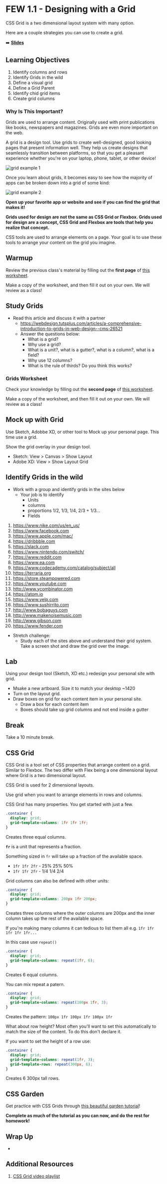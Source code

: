 <!-- .slide: data-background="./Images/header.svg" data-background-repeat="none" data-background-size="40% 40%" data-background-position="center 10%" class="header" -->
# FEW 1.1 - Designing with a Grid

CSS Grid is a two dimensional layout system with many option. 

Here are a couple strategies you can use to create a grid.

<!-- Put a link to the slides so that students can find them -->

➡️ [**Slides**](/Syllabus-Template/Slides/Lesson1.html ':ignore')

<!-- > -->

## Learning Objectives <!--5 min-->

1. Identify columns and rows
1. Identify Grids in the wild
1. Define a visual grid
1. Define a Grid Parent
1. Identify chid grid items
1. Create grid columns

<!-- > -->

### Why Is This Important?

Grids are used to arrange content. Originally used with print publications like books, newspapers and magazines. Grids are even more important on the web. 

A grid is a design tool. Use grids to create well-designed, good looking pages that present information well. They help us create designs that seamlessly transition between platforms, so that you get a pleasant experience whether you're on your laptop, phone, tablet, or other device!

![grid example 1](./images/grids_1.png)

Once you learn about grids, it becomes easy to see how the majority of apps can be broken down into a grid of some kind:

![grid example 2](./images/grids_2.png)

**Open up your favorite app or website and see if you can find the grid that makes it!**

**Grids used for design are not the same as CSS Grid or Flexbox. Grids used for design are a concept, CSS Grid and Flexbox are tools that help you realize that concept.**

CSS tools are used to arrange elements on a page. Your goal is to use these tools to arrange your content on the grid you imagine. 

<!-- > -->

## Warmup <!--10 min-->

Review the previous class's material by filling out the **first page** of [this worksheet](https://docs.google.com/document/d/1Ll_iJZmOePJfs7egUKpgDlwF2Wh7r_gZ63wQf4Ul1Ck/edit).

Make a copy of the worksheet, and then fill it out on your own. We will review as a class!

<!-- > -->

## Study Grids <!--15 min-->

- Read this article and discuss it with a partner
  - https://webdesign.tutsplus.com/articles/a-comprehensive-introduction-to-grids-in-web-design--cms-26521
  - Answer the questions below: 
    - What is a grid?
    - Why use a grid?
    - What is a unit?, what is a gutter?, what is a column?, what is a field?
    - Why use 12 columns? 
    - What is the rule of thirds? Do you think this works? 

<!-- > -->

### Grids Worksheet

Check your knowledge by filling out the **second page** of [this worksheet](https://docs.google.com/document/d/1Ll_iJZmOePJfs7egUKpgDlwF2Wh7r_gZ63wQf4Ul1Ck/edit).

Make a copy of the worksheet, and then fill it out on your own. We will review as a class!

<!-- > -->

## Mock up with Grid <!--5 min-->

Use Sketch, Adobbe XD, or other tool to Mock up your personal page. This time use a grid. 

Show the grid overlay in your design tool. 

- Sketch: View > Canvas > Show Layout
- Adobe XD: View > Show Layout Grid

<!-- > -->

## Identify Grids in the wild <!--15 min-->

- Work with a group and identify grids in the sites below
  - Your job is to identify
    - Units
    - columns 
    - proportions 1/2, 1/3, 1/4, 2/3 + 1/3...
    - Fields

1. https://www.nike.com/us/en_us/
2. https://www.facebook.com
3. https://www.apple.com/mac/
4. https://dribbble.com
5. https://slack.com
6. https://www.nintendo.com/switch/
7. https://www.reddit.com
8. https://www.ea.com
9. https://www.codecademy.com/catalog/subject/all
10. https://terraria.org
11. https://store.steampowered.com
12. https://www.youtube.com
13. http://www.ycombinator.com
14. https://atom.io
15. https://www.yelp.com
16. https://www.sushirrito.com
17. http://www.bobaguys.com
18. http://www.makenoisemusic.com
19. http://www.gibson.com
20. https://www.fender.com

- Stretch challenge: 
  - Study each of the sites above and understand their grid system. Take a screen shot and draw the grid over the image. 

<!-- > -->

## Lab <!--30 min-->

Using your design tool (Sketch, XD etc.) redesign your personal site with grid. 

- Msake a new artboard. Size it to match your desktop ~1420
- Turn on the layout grid.
- Draw boxes on grid for each content item in your personal site.
  - Draw a box for each content item
  - Boxes should take up grid columns and not end inside a gutter

<!-- > -->

## Break <!--10 min-->

Take a 10 minute break.

<!-- > -->

## CSS Grid <!--10 min-->

CSS Grid is a tool set of CSS properties that arrange content on a grid. Similar to Flexbox. The two differ with Flex being a one dimensional layout where Grid is a two dimensional layout. 

<!-- > -->

CSS Grid is used for 2 dimensional layouts.

Use grid when you want to arrange elements in rows and columns. 

<!-- > -->

CSS Grid has many properties. You get started with just a few. 

```CSS
.container {  
  display: grid;
  grid-template-columns: 1fr 1fr 1fr;
}
```

Creates three equal columns. 

<!-- > -->

**`fr`** is a unit that represents a fraction. 

Something sized in `fr` will take up a fraction of the available space. 

- `1fr 1fr 2fr` - 25% 25% 50%
- `1fr 1fr 2fr` - 1/4 1/4 2/4

<!-- > -->

Grid columns can also be defined with other units:

```CSS
.container {  
  display: grid;
  grid-template-columns: 200px 1fr 200px;
}
```

Creates three columns where the outer columns are 200px and the inner column takes up the rest of the available space. 

<!-- > -->

If you're making many columns it can tedious to list them all e.g. `1fr 1fr 1fr 1fr 1fr...`

In this case use `repeat()`

```CSS
.container {  
  display: grid;
  grid-template-columns: repeat(1fr, 6);
}
```

Creates 6 equal columns.

<!-- > -->

You can mix repeat a patern. 

```CSS
.container {  
  display: grid;
  grid-template-columns: repeat(100px 1fr, 3);
}
```

Creates the pattern: `100px 1fr 100px 1fr 100px 1fr`

<!-- > -->

What about row height? Most often you'll want to set this automatically to match the size of the content. To do this don't declare it. 

If you want to set the height of a row use: 

```CSS
.container {  
  display: grid;
  grid-template-columns: repeat(1fr, 3);
  grid-template-rows: repeat(300px, 6);
}
```

Creates 6 300px tall rows. 

<!-- > -->

## CSS Garden <!--rest of class-->

Get practice with CSS Grids through [this beautiful garden tutorial](https://cssgridgarden.com/)!

**Complete as much of the tutorial as you can now, and do the rest for homework!**

<!-- > -->

## Wrap Up <!--5 min-->

- 

<!-- > -->

## Additional Resources

1. [CSS Grid video playlist](https://www.youtube.com/watch?v=Cxegg6ysdwc&list=PLoN_ejT35AEhwu7PJLHhKKzY7C4tMVHtp) 